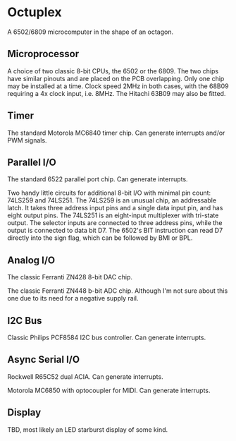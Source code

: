 # Octuplex #

A 6502/6809 microcomputer in the shape of an octagon.

## Microprocessor ##

A choice of two classic 8-bit CPUs, the 6502 or the 6809.
The two chips have similar pinouts and are placed on the PCB overlapping.
Only one chip may be installed at a time.
Clock speed 2MHz in both cases,
with the 68B09 requiring a 4x clock input,
i.e. 8MHz.
The Hitachi 63B09 may also be fitted.

## Timer ##

The standard Motorola MC6840 timer chip.
Can generate interrupts and/or PWM signals.

## Parallel I/O ##

The standard 6522 parallel port chip.
Can generate interrupts.

Two handy little circuits for additional 8-bit I/O with minimal pin count: 74LS259 and 74LS251.
The 74LS259 is an unusual chip, an addressable latch.
It takes three address input pins and a single data input pin,
and has eight output pins.
The 74LS251 is an eight-input multiplexer with tri-state output.
The selector inputs are connected to three address pins,
while the output is connected to data bit D7.
The 6502's BIT instruction can read D7 directly into the sign flag,
which can be followed by BMI or BPL.

## Analog I/O ##

The classic Ferranti ZN428 8-bit DAC chip.

The classic Ferranti ZN448 b-bit ADC chip.
Although I'm not sure about this one due to its need for a negative supply rail.

## I2C Bus ##

Classic Philips PCF8584 I2C bus controller.
Can generate interrupts.

## Async Serial I/O ##

Rockwell R65C52 dual ACIA.
Can generate interrupts.

Motorola MC6850 with optocoupler for MIDI.
Can generate interrupts.

## Display ##

TBD, most likely an LED starburst display of some kind.

